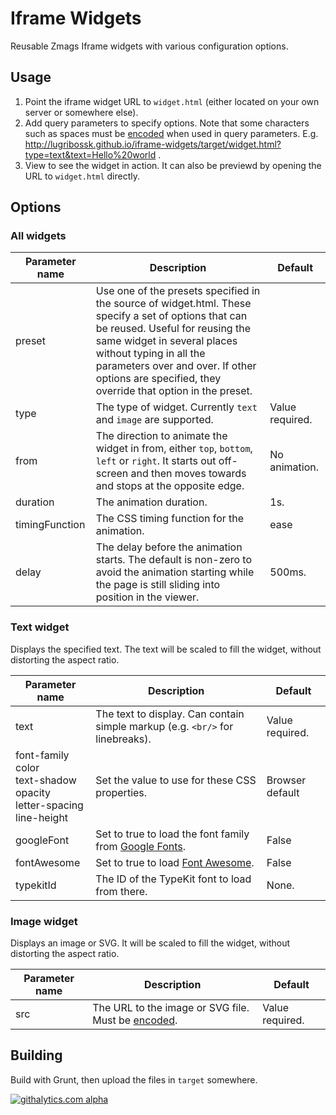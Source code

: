 # Iframe Widgets

Reusable Zmags Iframe widgets with various configuration options.

## Usage

1. Point the iframe widget URL to `widget.html` (either located on your own server or somewhere else).
1. Add query parameters to specify options. Note that some characters such as spaces must be [encoded](http://lugribossk.github.io/iframe-widgets/resources/encode.html) when used in query parameters. E.g. http://lugribossk.github.io/iframe-widgets/target/widget.html?type=text&text=Hello%20world .
1. View to see the widget in action. It can also be previewd by opening the URL to `widget.html` directly.


## Options

### All widgets
Parameter name|Description|Default
---|---|---
preset|Use one of the presets specified in the source of widget.html. These specify a set of options that can be reused. Useful for reusing the same widget in several places without typing in all the parameters over and over. If other options are specified, they override that option in the preset.
type|The type of widget. Currently `text` and `image` are supported.|Value required.
from|The direction to animate the widget in from, either `top`, `bottom`, `left` or `right`. It starts out off-screen and then moves towards and stops at the opposite edge.|No animation.
duration|The animation duration.|1s.
timingFunction|The CSS timing function for the animation.|ease
delay|The delay before the animation starts. The default is non-zero to avoid the animation starting while the page is still sliding into position in the viewer.|500ms.

### Text widget
Displays the specified text. The text will be scaled to fill the widget, without distorting the aspect ratio.

Parameter name|Description|Default
---|---|---
text|The text to display. Can contain simple markup (e.g. `<br/>` for linebreaks).|Value required.
font-family<br/> color<br/> text-shadow<br/> opacity<br/> letter-spacing<br/> line-height|Set the value to use for these CSS properties.|Browser default
googleFont|Set to true to load the font family from [Google Fonts](https://www.google.com/fonts).|False
fontAwesome|Set to true to load [Font Awesome](http://fortawesome.github.io/Font-Awesome/).|False
typekitId|The ID of the TypeKit font to load from there.|None.

### Image widget
Displays an image or SVG. It will be scaled to fill the widget, without distorting the aspect ratio.

Parameter name|Description|Default
---|---|---
src|The URL to the image or SVG file. Must be [encoded](http://lugribossk.github.io/iframe-widgets/resources/encode.html). |Value required.

## Building
Build with Grunt, then upload the files in `target` somewhere.

[![githalytics.com alpha](https://cruel-carlota.pagodabox.com/ee572733c662aee473ea4e83442d5ed1 "githalytics.com")](http://githalytics.com/Lugribossk/iframe-widgets)